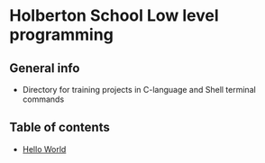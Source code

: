 # Holberton School Low level programming

## General info
* Directory for training projects in C-language and Shell terminal commands

## Table of contents
* [Hello World](holbertonschool-low_level_programming/hello_world/)

